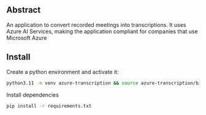 ## Abstract
An application to convert recorded meetings into transcriptions. It uses Azure AI Services, making the application compliant for companies that use Microsoft Azure

## Install
Create a python environment and activate it:
```bash
python3.11 -m venv azure-transcription && source azure-transcription/bin/activate
```
Install dependencies
```bash
pip install -r requirements.txt
```